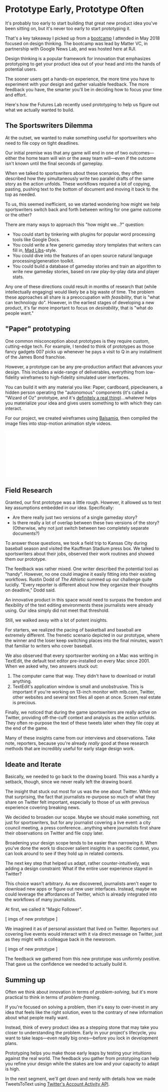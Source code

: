 # Prototype Early, Prototype Often

It's probably too early to start building that great new product idea you've been sitting on, but it's never too early to start prototyping it.

That's a key takeaway I picked up from a [bootcamp](https://medium.com/matter-driven-narrative/a-lot-more-experiments-open-matter-e3088db96fb) I attended in May 2018 focused on design thinking. The bootcamp was lead by Matter VC, in partnership with Google News Lab, and was hosted here at RJI.

Design thinking is a popular framework for innovation that emphasizes prototyping to get your product idea out of your head and into the hands of potential users.

The sooner users get a hands-on experience, the more time you have to experiment with your design and gather valuable feedback. The more feedback you have, the smarter you'll be in deciding how to focus your time and effort.

Here's how the Futures Lab recently used prototyping to help us figure out what we actually wanted to build.

## The Sportswriters Dilemma

At the outset, we wanted to make something useful for sportswriters who need to file copy on tight deadlines.

Our initial premise was that any game will end in one of two outcomes—either the home team will win or the away team will—even if the outcome isn't known until the final seconds of gameplay.

When we talked to sportswriters about these scenarios, they often described how they simultaneously write two parallel drafts of the same story as the action unfolds. These workflows required a lot of copying, pasting, pushing text to the bottom of document and moving it back to the top as needed.

To us, this seemed inefficient, so we started wondering how might we help sportswriters switch back and forth between writing for one game outcome or the other?

There are many ways to approach this "how might we...?" question:

* You could start by tinkering with plugins for popular word processing tools like Google Docs.
* You could write a few generic gameday story templates that writers can fill in, [Mad Libs](http://www.madlibs.com/)-style.
* You could dive into the features of an open source natural language processing/generation toolkit.
* You could build a database of gameday stories and train an algorithm to write new gameday stories, based on raw play-by-play data and player stats.

Any one of these directions could result in months of research that (while intellectually engaging) would likely be a big waste of time. The problem these approaches all share is a preoccupation with *feasibility*, that is "what can technology do". However, in the earliest stages of developing a new product, it's far more important to focus on *desirability*, that is "what do people want."

## "Paper" prototyping

One common misconception about prototypes is they require custom, cutting-edge tech. For example, I tended to think of prototypes as those fancy gadgets 007 picks up whenever he pays a visit to Q in any installment of the James Bond franchise.

However, a prototype can be any pre-production artifact that advances your design. This includes a wide-range of deliverables, everything from low-fidelity wireframes to high-fidelity simulated user interfaces.

You can build it with any material you like: Paper, cardboard, pipecleaners, a hidden person operating the "autonomous" components (it's called a "Wizard of Oz" prototype, and it's [definitely a real thing](https://en.wikipedia.org/wiki/Wizard_of_Oz_experiment))...whatever helps you materialize your idea and gives users something to with which they can interact.

For our project, we created wireframes using [Balsamiq](https://balsamiq.com/wireframes/), then compiled the image files into stop-motion animation style videos.

<iframe src="game-day-writer-prototype.s3-website.us-east-2.amazonaws.com" frameborder="0" allowfullscreen></iframe>

## Field Research

Granted, our first prototype was a little rough. However, it allowed us to test key assumptions embedded in our idea. Specifically:

* Are there really just two versions of a single gameday story?
* Is there really a lot of overlap between these two versions of the story? (Otherwise, why not just switch between two completely separate documents?)

To answer those questions, we took a field trip to Kansas City during baseball season and visited the Kauffman Stadium press box. We talked to sportswriters about their jobs, observed their work routines and showed them our prototype.

The feedback was rather mixed. One writer described the potential tool as "handy". However, no one could imagine it easily fitting into their existing workflows. Rustin Dodd of *The Athletic* summed up our challenge quite lucidly. "Every reporter is different about how they organize their thoughts on deadline," Dodd said.

An innovative product in this space would need to surpass the freedom and flexibility of the text editing environments these journalists were already using. Our idea simply did not meet that threshold.

Still, we walked away with a lot of potent insights.

For starters, we realized the pacing of basketball and baseball are extremely different. The frenetic scenario depicted in our prototype, where the winner and the loser keep switching places into the final minutes, wasn't that familiar to writers who cover baseball.

We also observed that every sportswriter working on a Mac was writing in TextEdit, the default text editor pre-installed on every Mac since 2001. When we asked why, two answers stuck out:

1. The computer came that way. They didn't have to download or install anything.
2. TextEdit's application window is small and unobstrusive. This is important if you're working on 13-inch monitor with mlb.com, Twitter, other websites and several text files all open at once. Screen real estate is precious.

Finally, we noticed that during the game sportswriters are really active on Twitter, providing off-the-cuff context and analysis as the action unfolds. They often re-purpose the text of these tweets later when they file copy at the end of the game.

Many of these insights came from our interviews and observations. Take note, reporters, because you're already *really* good at these research methods that are incredibly useful for early stage design work.

## Ideate and Iterate

Basically, we needed to go back to the drawing board. This was a hardly a setback, though, since we never really left the drawing board.

The insight that stuck out most for us was the one about Twitter. While not that surprising, the fact that journalists re-purpose so much of what they share on Twitter felt important, especially to those of us with previous experience covering breaking news.

We decided to broaden our scope. Maybe we should make something, not just for sportswriters, but for any journalist covering a live event: a city council meeting, a press conference...anything where journalists first share their observations on Twitter and file copy later.

Broadening your design scope tends to be easier than narrowing it. When you've done the work to discover salient insights in a specific context, you can look around to see if they hold up in related contexts. 

The next key step that helped us adapt, rather counter-intuitively, was adding a design constraint: What if the entire user experience stayed in Twitter?

This choice wasn't arbitrary. As we discovered, journalists aren't eager to download new apps or figure out new user interfaces. Instead, maybe we could leverage the affordances of Twitter, which is already integrated into the workflows of many journalists.

At first, we called it "Magic Follower".

[ imgs of new prototype ]

We imagined it as of personal assistant that lived on Twitter. Reporters out covering live events would interact with it via direct message on Twitter, just as they might with a colleague back in the newsroom.

[ imgs of new prototype ]

The feedback we gathered from this new prototype was uniformly positive. That gave us the confidence we needed to actually build it.

## Summing up

Often we think about innovation in terms of *problem-solving*, but it's more practical to think in terms of *problem-framing*.

If you're focused on solving a problem, then it's easy to over-invest in any idea that feels like the right solution, even to the contrary of new information about what people really want.

Instead, think of every product idea as a stepping stone that may take you closer to understanding the problem. Early in your project's lifecycle, you want to take leaps—even really big ones—before you lock in development plans.

Prototyping helps you make those early leaps by testing your intuitions against the real world. The feedback you gather from prototyping can help you refine your design while the stakes are low and your capacity to adapt is high. 

In the next segment, we'll get down and nerdy with details how we made TweetsToText using [Twitter's Account Activity API](https://developer.twitter.com/en/products/accounts-and-users/account-activity-api.html).



